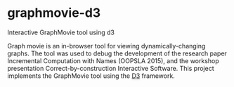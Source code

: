 # graphmovie-d3
Interactive GraphMovie tool using d3

Graph movie is an in-browser tool for viewing dynamically-changing graphs. The tool was used to debug the development of the research paper Incremental Computation with Names (OOPSLA 2015), and the workshop presentation Correct-by-construction Interactive Software. This project implements the GraphMovie tool using the [D3](https://d3js.org/) framework.
